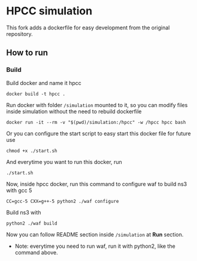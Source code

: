 # HPCC simulation

This fork adds a dockerfile for easy development from the original repository.

## How to run

### Build

Build docker and name it hpcc
```
docker build -t hpcc .
```

Run docker with folder `/simulation` mounted to it, so you can modify files inside simulation without the need to rebuild dockerfile
```
docker run -it --rm -v "$(pwd)/simulation:/hpcc" -w /hpcc hpcc bash
```
Or you can configure the start script to easy start this docker file for future use
```
chmod +x ./start.sh
```
And everytime you want to run this docker, run 
```
./start.sh
```

Now, inside hpcc docker, run this command to configure waf to build ns3 with gcc 5
```
CC=gcc-5 CXX=g++-5 python2 ./waf configure
```

Build ns3 with
```
python2 ./waf build
```

Now you can follow README section inside `/simulation` at **Run** section.
- Note: everytime you need to run waf, run it with python2, like the command above.